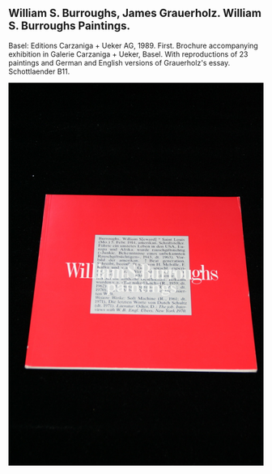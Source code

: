 ## William S. Burroughs, James Grauerholz. William S. Burroughs Paintings.

Basel: Editions Carzaniga + Ueker AG, 1989. First. Brochure accompanying exhibition in Galerie Carzaniga + Ueker, Basel. With reproductions of 23 paintings and German and English versions of Grauerholz's essay. Schottlaender B11.

![William S. Burroughs Paintings](../assets/images/william-s-burroughs-paintings-1.jpg)
